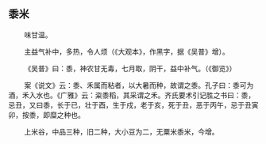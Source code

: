 ## 黍米
<p>&emsp;&emsp;
味甘温。
</p>
<p>&emsp;&emsp;
主益气补中，多热，令人烦（《大观本》，作黑字，据《吴普》增）。
</p>
<p>&emsp;&emsp;
《吴普》曰：黍，神农甘无毒，七月取，阴干，益中补气。（《御览》）
</p>
<p>&emsp;&emsp;
案《说文》云：黍、禾属而粘者，以大暑而种，故谓之黍。孔子曰：黍可为酒，禾入水也。《广雅》云：粢黍稻，其采谓之禾。齐氏要术引记胜之书曰：黍，忌丑，又曰黍，长于已，壮于酉，生于戍，老于亥，死于丑，恶于丙午，忌于丑寅卯，按黍，即糜之种也。
</p>
<p>&emsp;&emsp;
上米谷，中品三种，旧二种，大小豆为二，无粟米黍米，今增。
</p>








